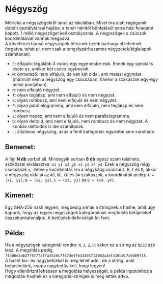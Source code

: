 # Négyszög  
  
Móricka a négyszögekről tanul az iskolában. Mivel óra alatt rágógumit dobált osztálytársai hajába, a tanár nénitől büntetésül extra házi feladatot kapott. 1 millió négyszöget kell osztályoznia. A négyszögek a csúcsok koordinátáival vannak megadva.  
A következő típusú négyszögek léteznek (ezek bárhogy el lehetnek forgatva, tehát pl. nem csak a tengelypárhuzamos négyzetek/téglalapok számítanak):  
- `E`: elfajuló: legalább 3 csúcs egy egyenesbe esik. Ennek egy speciális esete az, amikor két csúcs egybeesik.  
- `M`: önmetsző: nem elfajuló, de van két oldal, ami metszi egymást (mármint nem a négyszög egy csúcsában, hanem a szakaszok egy-egy belső pontjában).  
- `N`: nem elfajuló négyzet.  
- `T`: olyan téglalap, ami nem elfajuló és nem négyzet.  
- `R`: olyan rombusz, ami nem elfajuló és nem négyzet.  
- `P`: olyan parallelogramma, ami nem elfajuló, nem téglalap és nem rombusz.  
- `Z`: olyan trapéz, ami nem elfajuló és nem parallelogramma.  
- `D`: olyan deltoid, ami nem elfajuló, nem rombusz és nem négyzet. A konkáv deltoidok is ide számítanak.  
- `L`: általános négyszög, azaz a fenti kategóriák egyikébe sem sorolható.  
  
## Bemenet:  
A fájl **N db** sorból áll. Mindegyik sorban **8 db** egész szám található, szóközzel elválasztva: `x1 y1 x2 y2 x3 y3 x4 y4`. Ezek a négyszög négy csúcsának `x`, illetve `y` koordinátái. Ha a négyszög csúcsai `A`, `B`, `C` és `D`, akkor a négyszög oldalai az `AB`, `BC`, `CD` és `DA` szakaszok, a koordináták pedig: `A = (x1, y1)`, `B = (x2, y2)`, `C = (x3, y3)` és `D = (x4, y4)`.  
  
## Kimenet:  
Egy SHA-256 hash legyen, mégpedig annak a stringnek a hashe, amit úgy kapunk, hogy az egyes négyszögek kategóriáinak megfelelő betűjeleket összekonkatenáljuk. A betűjelek definícióját ld: fent.  
  
## Példa:  
Ha a négyszögek kategóriái rendre: `N`, `Z`, `Z`, `D`; akkor ez a string az `NZZD` szó lesz. A megoldás pedig, `f4a06e5ab277977faffa2630c7f674e9fb14396712983a2ef416b917a9d0971f`.  
A hasht kis- és nagybetűkkel is meg lehet adni, de a string, amit behashelünk, csupa nagybetűs kell, hogy legyen!  
Hogy ellenőrizni lehessen a megoldás helyességét, a példa inputokhoz a megoldás-hashek és a kategória-stringek is meg lettek adva.  